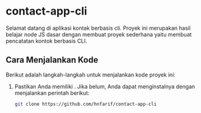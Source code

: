 # contact-app-cli
Selamat datang di aplikasi kontak berbasis cli. Proyek ini merupakan hasil belajar node JS dasar dengan membuat proyek sederhana 
yaitu membuat pencatatan kontok berbasis CLI.

## Cara Menjalankan Kode

Berikut adalah langkah-langkah untuk menjalankan kode proyek ini:

1. Pastikan Anda memiliki . Jika belum, Anda dapat menginstalnya dengan menjalankan perintah berikut:

   ```sh
   git clone https://github.com/hnfarif/contact-app-cli
